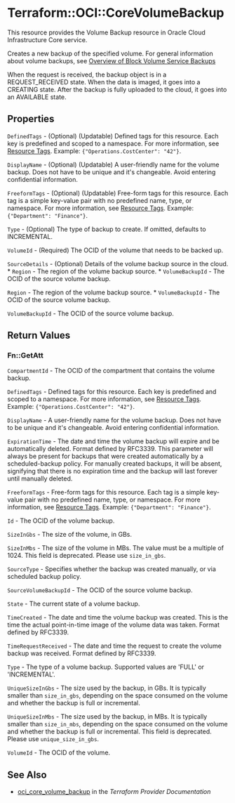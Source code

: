 # Terraform::OCI::CoreVolumeBackup

This resource provides the Volume Backup resource in Oracle Cloud Infrastructure Core service.

Creates a new backup of the specified volume. For general information about volume backups,
see [Overview of Block Volume Service Backups](https://docs.cloud.oracle.com/iaas/Content/Block/Concepts/blockvolumebackups.htm)

When the request is received, the backup object is in a REQUEST_RECEIVED state.
When the data is imaged, it goes into a CREATING state.
After the backup is fully uploaded to the cloud, it goes into an AVAILABLE state.

## Properties

`DefinedTags` - (Optional) (Updatable) Defined tags for this resource. Each key is predefined and scoped to a namespace. For more information, see [Resource Tags](https://docs.cloud.oracle.com/iaas/Content/General/Concepts/resourcetags.htm).  Example: `{"Operations.CostCenter": "42"}`.

`DisplayName` - (Optional) (Updatable) A user-friendly name for the volume backup. Does not have to be unique and it's changeable. Avoid entering confidential information.

`FreeformTags` - (Optional) (Updatable) Free-form tags for this resource. Each tag is a simple key-value pair with no predefined name, type, or namespace. For more information, see [Resource Tags](https://docs.cloud.oracle.com/iaas/Content/General/Concepts/resourcetags.htm).  Example: `{"Department": "Finance"}`.

`Type` - (Optional) The type of backup to create. If omitted, defaults to INCREMENTAL.

`VolumeId` - (Required) The OCID of the volume that needs to be backed up.

`SourceDetails` - (Optional) Details of the volume backup source in the cloud. * `Region` - The region of the volume backup source. * `VolumeBackupId` - The OCID of the source volume backup.

`Region` - The region of the volume backup source. * `VolumeBackupId` - The OCID of the source volume backup.

`VolumeBackupId` - The OCID of the source volume backup.


## Return Values

### Fn::GetAtt

`CompartmentId` - The OCID of the compartment that contains the volume backup.

`DefinedTags` - Defined tags for this resource. Each key is predefined and scoped to a namespace. For more information, see [Resource Tags](https://docs.cloud.oracle.com/iaas/Content/General/Concepts/resourcetags.htm).  Example: `{"Operations.CostCenter": "42"}`.

`DisplayName` - A user-friendly name for the volume backup. Does not have to be unique and it's changeable. Avoid entering confidential information.

`ExpirationTime` - The date and time the volume backup will expire and be automatically deleted. Format defined by RFC3339. This parameter will always be present for backups that were created automatically by a scheduled-backup policy. For manually created backups, it will be absent, signifying that there is no expiration time and the backup will last forever until manually deleted.

`FreeformTags` - Free-form tags for this resource. Each tag is a simple key-value pair with no predefined name, type, or namespace. For more information, see [Resource Tags](https://docs.cloud.oracle.com/iaas/Content/General/Concepts/resourcetags.htm).  Example: `{"Department": "Finance"}`.

`Id` - The OCID of the volume backup.

`SizeInGbs` - The size of the volume, in GBs.

`SizeInMbs` - The size of the volume in MBs. The value must be a multiple of 1024. This field is deprecated. Please use `size_in_gbs`.

`SourceType` - Specifies whether the backup was created manually, or via scheduled backup policy.

`SourceVolumeBackupId` - The OCID of the source volume backup.

`State` - The current state of a volume backup.

`TimeCreated` - The date and time the volume backup was created. This is the time the actual point-in-time image of the volume data was taken. Format defined by RFC3339.

`TimeRequestReceived` - The date and time the request to create the volume backup was received. Format defined by RFC3339.

`Type` - The type of a volume backup. Supported values are 'FULL' or 'INCREMENTAL'.

`UniqueSizeInGbs` - The size used by the backup, in GBs. It is typically smaller than `size_in_gbs`, depending on the space consumed on the volume and whether the backup is full or incremental.

`UniqueSizeInMbs` - The size used by the backup, in MBs. It is typically smaller than `size_in_mbs`, depending on the space consumed on the volume and whether the backup is full or incremental. This field is deprecated. Please use `unique_size_in_gbs`.

`VolumeId` - The OCID of the volume.

## See Also

* [oci_core_volume_backup](https://www.terraform.io/docs/providers/oci/r/core_volume_backup.html) in the _Terraform Provider Documentation_